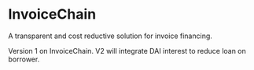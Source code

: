# InvoiceChain
A transparent and cost reductive solution for invoice financing.

Version 1 on InvoiceChain. V2 will integrate DAI interest to reduce loan on borrower.

